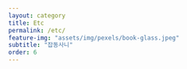```yaml
---
layout: category
title: Etc
permalink: /etc/
feature-img: "assets/img/pexels/book-glass.jpeg"
subtitle: "잡동사니"
order: 6
---
```

